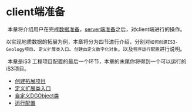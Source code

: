 # client端准备



​	本章将介绍用户在完成[数据准备](./section1.md)，[server端准备](./section2.md)之后，对client端进行的操作。

​	以实现地质数据的拓展为例，本章将分为四节进行介绍，分别对`如何创建IS3-Geology项目`、`定义扩展类入口`、`创建自定义数字化对象`，以及`程序运行配置`进行说明。

​	本章是iS3 工程项目配置的最后一个环节，本章的末尾你将得到一个可以运行的iS3项目。



   * [创建拓展项目](./section3/client1.md)
   * [定义扩展类入口](./section3/client2.md)
   * [自定义DGObject类](./section3/client3.md)
   * [运行配置](./section3/client4.md)

>>>>>>> 
